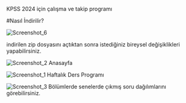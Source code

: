 KPSS 2024 için çalışma ve takip programı

#Nasıl İndirilir?

![Screenshot_6](https://github.com/MertHakan34/KPSS-2024/assets/160180526/bb7cbd7e-6aac-4fb1-b1c5-8b029c23465c)

indirilen zip dosyasını açtıktan sonra istediğiniz bireysel değişiklikleri yapabilirsiniz.

![Screenshot_2](https://github.com/MertHakan34/KPSS-2024/assets/160180526/e2b2b19d-8a74-487d-9119-92c1d09a07d3)
Anasayfa

![Screenshot_1](https://github.com/MertHakan34/KPSS-2024/assets/160180526/0c2adc85-818a-4f03-9d5d-4567efc5afff)
Haftalık Ders Programı

![Screenshot_3](https://github.com/MertHakan34/KPSS-2024/assets/160180526/fa5e372f-5c8d-4ff3-a009-11b0e4f8464e)
Bölümlerde senelerde çıkmış soru dağılımlarını görebilirsiniz.



